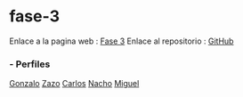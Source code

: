 # fase-3
Enlace a la pagina web : [Fase 3](https://fase-3.gonzalogmv.repl.co)
Enlace al repositorio : [GitHub](https://github.com/GonzaloGmv/fase-3.git)





























### - Perfiles

[Gonzalo](https://github.com/GonzaloGmv)
[Zazo](https://github.com/jzazooro)
[Carlos](https://github.com/carlospuigserver)
[Nacho](https://github.com/Nachopedrero)
[Miguel](https://github.com/migueliiin)